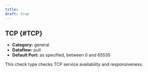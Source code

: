 ```yaml
---
title:
draft: true
---
```


## TCP {#TCP}
 * **Category:** general
 * **Dataflow:** pull
 * **Default Port:** as specified, between 0 and 65535

This check type checks TCP service availability and responsiveness.
